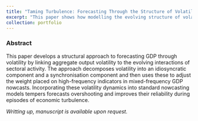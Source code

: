 ```yaml
---
title: "Taming Turbulence: Forecasting Through the Structure of Volatility"
excerpt: "This paper shows how modelling the evolving structure of volatility can improve real-time macroeconomic forecasting and communication under uncertainty"
collection: portfolio
---
```


### Abstract

This paper develops a structural approach to forecasting GDP through volatility by linking aggregate output volatility to the evolving interactions of sectoral activity. The approach decomposes volatility into an idiosyncratic component and a synchronisation component and then uses these to adjust the weight placed on high-frequency indicators in mixed-frequency GDP nowcasts. Incorporating these volatility dynamics into standard nowcasting models tempers forecasts overshooting and improves their reliability during episodes of economic turbulence.

*Writting up, manuscript is available upon request.*
